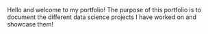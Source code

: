 Hello and welcome to my portfolio! The purpose of this portfolio is to document the different data science projects I have worked on and showcase them!

